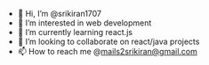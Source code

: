 - 👋 Hi, I’m @srikiran1707
- 👀 I’m interested in web development
- 🌱 I’m currently learning react.js
- 💞️ I’m looking to collaborate on react/java projects
- 📫 How to reach me @mails2srikiran@gmail.com


